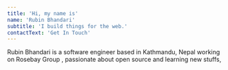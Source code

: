 ```yaml
---
title: 'Hi, my name is'
name: 'Rubin Bhandari'
subtitle: 'I build things for the web.'
contactText: 'Get In Touch'
---
```


Rubin Bhandari is a software engineer based in Kathmandu, Nepal working on Rosebay Group , passionate about open source and learning new stuffs,
